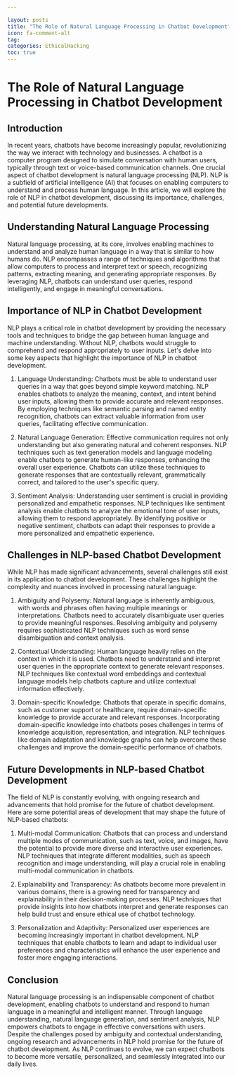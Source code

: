 ```yaml
---

layout: posts
title: "The Role of Natural Language Processing in Chatbot Development"
icon: fa-comment-alt
tag:      
categories: EthicalHacking
toc: true
---
```




# The Role of Natural Language Processing in Chatbot Development

## Introduction

In recent years, chatbots have become increasingly popular, revolutionizing the way we interact with technology and businesses. A chatbot is a computer program designed to simulate conversation with human users, typically through text or voice-based communication channels. One crucial aspect of chatbot development is natural language processing (NLP). NLP is a subfield of artificial intelligence (AI) that focuses on enabling computers to understand and process human language. In this article, we will explore the role of NLP in chatbot development, discussing its importance, challenges, and potential future developments.

## Understanding Natural Language Processing

Natural language processing, at its core, involves enabling machines to understand and analyze human language in a way that is similar to how humans do. NLP encompasses a range of techniques and algorithms that allow computers to process and interpret text or speech, recognizing patterns, extracting meaning, and generating appropriate responses. By leveraging NLP, chatbots can understand user queries, respond intelligently, and engage in meaningful conversations.

## Importance of NLP in Chatbot Development

NLP plays a critical role in chatbot development by providing the necessary tools and techniques to bridge the gap between human language and machine understanding. Without NLP, chatbots would struggle to comprehend and respond appropriately to user inputs. Let's delve into some key aspects that highlight the importance of NLP in chatbot development.

1. Language Understanding: Chatbots must be able to understand user queries in a way that goes beyond simple keyword matching. NLP enables chatbots to analyze the meaning, context, and intent behind user inputs, allowing them to provide accurate and relevant responses. By employing techniques like semantic parsing and named entity recognition, chatbots can extract valuable information from user queries, facilitating effective communication.

2. Natural Language Generation: Effective communication requires not only understanding but also generating natural and coherent responses. NLP techniques such as text generation models and language modeling enable chatbots to generate human-like responses, enhancing the overall user experience. Chatbots can utilize these techniques to generate responses that are contextually relevant, grammatically correct, and tailored to the user's specific query.

3. Sentiment Analysis: Understanding user sentiment is crucial in providing personalized and empathetic responses. NLP techniques like sentiment analysis enable chatbots to analyze the emotional tone of user inputs, allowing them to respond appropriately. By identifying positive or negative sentiment, chatbots can adapt their responses to provide a more personalized and empathetic experience.

## Challenges in NLP-based Chatbot Development

While NLP has made significant advancements, several challenges still exist in its application to chatbot development. These challenges highlight the complexity and nuances involved in processing natural language.

1. Ambiguity and Polysemy: Natural language is inherently ambiguous, with words and phrases often having multiple meanings or interpretations. Chatbots need to accurately disambiguate user queries to provide meaningful responses. Resolving ambiguity and polysemy requires sophisticated NLP techniques such as word sense disambiguation and context analysis.

2. Contextual Understanding: Human language heavily relies on the context in which it is used. Chatbots need to understand and interpret user queries in the appropriate context to generate relevant responses. NLP techniques like contextual word embeddings and contextual language models help chatbots capture and utilize contextual information effectively.

3. Domain-specific Knowledge: Chatbots that operate in specific domains, such as customer support or healthcare, require domain-specific knowledge to provide accurate and relevant responses. Incorporating domain-specific knowledge into chatbots poses challenges in terms of knowledge acquisition, representation, and integration. NLP techniques like domain adaptation and knowledge graphs can help overcome these challenges and improve the domain-specific performance of chatbots.

## Future Developments in NLP-based Chatbot Development

The field of NLP is constantly evolving, with ongoing research and advancements that hold promise for the future of chatbot development. Here are some potential areas of development that may shape the future of NLP-based chatbots:

1. Multi-modal Communication: Chatbots that can process and understand multiple modes of communication, such as text, voice, and images, have the potential to provide more diverse and interactive user experiences. NLP techniques that integrate different modalities, such as speech recognition and image understanding, will play a crucial role in enabling multi-modal communication in chatbots.

2. Explainability and Transparency: As chatbots become more prevalent in various domains, there is a growing need for transparency and explainability in their decision-making processes. NLP techniques that provide insights into how chatbots interpret and generate responses can help build trust and ensure ethical use of chatbot technology.

3. Personalization and Adaptivity: Personalized user experiences are becoming increasingly important in chatbot development. NLP techniques that enable chatbots to learn and adapt to individual user preferences and characteristics will enhance the user experience and foster more engaging interactions.

## Conclusion

Natural language processing is an indispensable component of chatbot development, enabling chatbots to understand and respond to human language in a meaningful and intelligent manner. Through language understanding, natural language generation, and sentiment analysis, NLP empowers chatbots to engage in effective conversations with users. Despite the challenges posed by ambiguity and contextual understanding, ongoing research and advancements in NLP hold promise for the future of chatbot development. As NLP continues to evolve, we can expect chatbots to become more versatile, personalized, and seamlessly integrated into our daily lives.